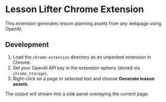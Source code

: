 # Lesson Lifter Chrome Extension

This extension generates lesson planning assets from any webpage using OpenAI.

## Development

1. Load the `chrome-extension` directory as an unpacked extension in Chrome.
2. Set your OpenAI API key in the extension options (stored via `chrome.storage`).
3. Right-click on a page or selected text and choose **Generate lesson assets**.

The output will stream into a side panel overlaying the current page.
